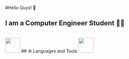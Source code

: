 #Hello Guys! 👋
<br />
## I am a Computer Engineer Student 👨‍🎓
<br />
## ⚙️ Languages and Tools

<img align="bottom" height="48" width="48" src="https://user-images.githubusercontent.com/116388836/218730187-c39cd65d-b64c-4981-8de7-7580cff21d53.png"/>
<img align="left" height="48" width="48" src="https://user-images.githubusercontent.com/116388836/218733129-f1ef4b54-89f2-4499-9132-ab200799923b.png"/>


<!--
**mehmetemrekayacan/mehmetemrekayacan** is a ✨ _special_ ✨ repository because its `README.md` (this file) appears on your GitHub profile.

Here are some ideas to get you started:

- 🔭 I’m currently working on ...
- 🌱 I’m currently learning ...
- 👯 I’m looking to collaborate on ...
- 🤔 I’m looking for help with ...
- 💬 Ask me about ...
- 📫 How to reach me: ...
- 😄 Pronouns: ...
- ⚡ Fun fact: ...
-->
